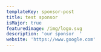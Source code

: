 ```yaml
---
templateKey: sponsor-post
title: test sponsor
isMajor: true
featuredimage: /img/logo.svg
description: 'our sponsor  '
website: 'https://www.google.com'
---
```


